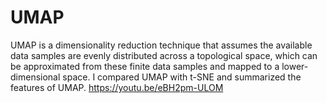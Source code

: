 # UMAP
UMAP is a dimensionality reduction technique that assumes the available data samples are evenly distributed across a topological space, which can be approximated from these finite data samples and mapped to a lower-dimensional space. I compared UMAP with t-SNE and summarized the features of UMAP.   https://youtu.be/eBH2pm-ULOM
